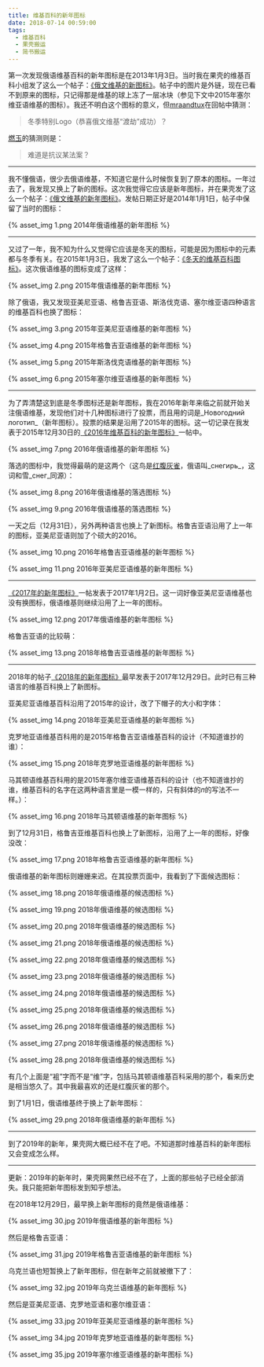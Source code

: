 ```yaml
---
title: 维基百科的新年图标
date: 2018-07-14 00:59:00
tags:
  - 维基百科
  - 果壳搬运
  - 简书搬运
---
```


第一次发现俄语维基百科的新年图标是在2013年1月3日。当时我在果壳的维基百科小组发了这么一个帖子：[《俄文维基的新图标》](https://www.guokr.com/post/422989/)。帖子中的图片是外链，现在已看不到原来的图标，只记得那是维基的球上冻了一层冰块（参见下文中2015年塞尔维亚语维基的图标）。我还不明白这个图标的意义，但[mraandtux](https://www.guokr.com/group/i/0418764210/)在回帖中猜测：

> 冬季特别Logo（恭喜俄文维基“渡劫”成功）？

[燃玉](https://www.guokr.com/group/i/0317228613/)的猜测则是：

> 难道是抗议某法案？

<!-- more -->

---

我不懂俄语，很少去俄语维基，不知道它是什么时候恢复到了原本的图标。一年过去了，我发现又换上了新的图标。这次我觉得它应该是新年图标，并在果壳发了这么一个帖子：[《俄文维基的新年图标》](https://www.guokr.com/post/549833/)。发帖日期正好是2014年1月1日，帖子中保留了当时的图标：

{% asset_img 1.png 2014年俄语维基的新年图标 %}

---

又过了一年，我不知为什么又觉得它应该是冬天的图标，可能是因为图标中的元素都与冬季有关。在2015年1月3日，我发了这么一个帖子：[《冬天的维基百科图标》](https://www.guokr.com/post/654448/)。这次俄语维基的图标变成了这样：

{% asset_img 2.png 2015年俄语维基的新年图标 %}

除了俄语，我又发现亚美尼亚语、格鲁吉亚语、斯洛伐克语、塞尔维亚语四种语言的维基百科也换了图标：

{% asset_img 3.png 2015年亚美尼亚语维基的新年图标 %}

{% asset_img 4.png 2015年格鲁吉亚语维基的新年图标 %}

{% asset_img 5.png 2015年斯洛伐克语维基的新年图标 %}

{% asset_img 6.png 2015年塞尔维亚语维基的新年图标 %}

---

为了弄清楚这到底是冬季图标还是新年图标，我在2016年新年来临之前就开始关注俄语维基，发现他们对十几种图标进行了投票，而且用的词是_Новогодний логотип_（新年图标）。投票的结果是沿用了2015年的图标。这一切记录在我发表于2015年12月30日的[《2016年维基百科的新年图标》](https://www.guokr.com/post/714738/)一帖中。

{% asset_img 7.png 2016年俄语维基的新年图标 %}

落选的图标中，我觉得最萌的是这两个（这鸟是[红腹灰雀](http://www.guokr.com/post/670235/)，俄语叫_снегирь_，这词和雪_снег_同源）：

{% asset_img 8.png 2016年俄语维基的落选图标 %}

{% asset_img 9.png 2016年俄语维基的落选图标 %}

一天之后（12月31日），另外两种语言也换上了新图标。格鲁吉亚语沿用了上一年的图标，亚美尼亚语则加了个硕大的2016。

{% asset_img 10.png 2016年格鲁吉亚语维基的新年图标 %}

{% asset_img 11.png 2016年亚美尼亚语维基的新年图标 %}

---

[《2017年的新年图标》](https://www.guokr.com/post/768443/)一帖发表于2017年1月2日。这一词好像亚美尼亚语维基也没有换图标，俄语维基则继续沿用了上一年的图标。

{% asset_img 12.png 2017年俄语维基的新年图标 %}

格鲁吉亚语的比较萌：

{% asset_img 13.png 2018年格鲁吉亚语维基的新年图标 %}

---

2018年的帖子[《2018年的新年图标》](https://www.guokr.com/post/815423/)最早发表于2017年12月29日。此时已有三种语言的维基百科换上了新图标。

亚美尼亚语维基百科沿用了2015年的设计，改了下帽子的大小和字体：

{% asset_img 14.png 2018年亚美尼亚语维基的新年图标 %}

克罗地亚语维基百科用的是2015年格鲁吉亚语维基百科的设计（不知道谁抄的谁）：

{% asset_img 15.png 2018年克罗地亚语维基的新年图标 %}

马其顿语维基百科用的是2015年塞尔维亚语维基百科的设计（也不知道谁抄的谁，维基百科的名字在这两种语言里是一模一样的，只有斜体的*п*的写法不一样。）：

{% asset_img 16.png 2018年马其顿语维基的新年图标 %}

到了12月31日，格鲁吉亚维基百科也换上了新图标，沿用了上一年的图标，好像没改：

{% asset_img 17.png 2018年格鲁吉亚语维基的新年图标 %}

俄语维基的新年图标则姗姗来迟。在其投票页面中，我看到了下面候选图标：

{% asset_img 18.png 2018年俄语维基的候选图标 %}

{% asset_img 19.png 2018年俄语维基的候选图标 %}

{% asset_img 20.png 2018年俄语维基的候选图标 %}

{% asset_img 21.png 2018年俄语维基的候选图标 %}

{% asset_img 22.png 2018年俄语维基的候选图标 %}

{% asset_img 23.png 2018年俄语维基的候选图标 %}

{% asset_img 24.png 2018年俄语维基的候选图标 %}

{% asset_img 25.png 2018年俄语维基的候选图标 %}

{% asset_img 26.png 2018年俄语维基的候选图标 %}

{% asset_img 27.png 2018年俄语维基的候选图标 %}

{% asset_img 28.png 2018年俄语维基的候选图标 %}

有几个上面是“袓”字而不是“维”字，包括马其顿语维基百科采用的那个，看来历史是相当悠久了。其中我最喜欢的还是红腹灰雀的那个。

到了1月1日，俄语维基终于换上了新年图标：

{% asset_img 29.png 2018年俄语维基的新年图标 %}

---

到了2019年的新年，果壳网大概已经不在了吧。不知道那时维基百科的新年图标又会变成怎么样。

---

更新：2019年的新年时，果壳网果然已经不在了，上面的那些帖子已经全部消失。我只能把新年图标发到知乎想法。

在2018年12月29日，最早换上新年图标的竟然是俄语维基：

{% asset_img 30.jpg 2019年俄语维基的新年图标 %}

然后是格鲁吉亚语：

{% asset_img 31.jpg 2019年格鲁吉亚语维基的新年图标 %}

乌克兰语也短暂换上了新年图标，但在新年之前就被撤下了：

{% asset_img 32.jpg 2019年乌克兰语维基的新年图标 %}

然后是亚美尼亚语、克罗地亚语和塞尔维亚语：

{% asset_img 33.jpg 2019年亚美尼亚语维基的新年图标 %}

{% asset_img 34.jpg 2019年克罗地亚语维基的新年图标 %}

{% asset_img 35.jpg 2019年塞尔维亚语维基的新年图标 %}


